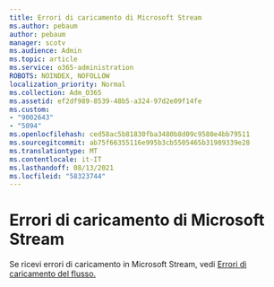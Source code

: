 ```yaml
---
title: Errori di caricamento di Microsoft Stream
ms.author: pebaum
author: pebaum
manager: scotv
ms.audience: Admin
ms.topic: article
ms.service: o365-administration
ROBOTS: NOINDEX, NOFOLLOW
localization_priority: Normal
ms.collection: Adm_O365
ms.assetid: ef2df989-8539-48b5-a324-97d2e09f14fe
ms.custom:
- "9002643"
- "5094"
ms.openlocfilehash: ced58ac5b81830fba3480b8d09c9580e4bb79511
ms.sourcegitcommit: ab75f66355116e995b3cb5505465b31989339e28
ms.translationtype: MT
ms.contentlocale: it-IT
ms.lasthandoff: 08/13/2021
ms.locfileid: "58323744"
---
```

# <a name="microsoft-stream-upload-errors"></a>Errori di caricamento di Microsoft Stream

Se ricevi errori di caricamento in Microsoft Stream, vedi [Errori di caricamento del flusso.](https://docs.microsoft.com/stream/portal-understanding-upload-errors)
